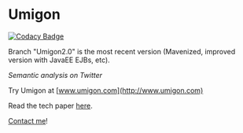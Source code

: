 **Umigon**
======  

[![Codacy Badge](https://api.codacy.com/project/badge/Grade/320f37d7b0f64094899f15d13f570e03)](https://www.codacy.com/app/seinecle/Umigon?utm_source=github.com&utm_medium=referral&utm_content=seinecle/Umigon&utm_campaign=badger)

Branch "Umigon2.0" is the most recent version (Mavenized, improved version with JavaEE EJBs, etc).


*Semantic analysis on Twitter*

Try Umigon at [www.umigon.com](http://www.umigon.com)  

Read the tech paper [here](http://www.clementlevallois.net/download/umigon.pdf).

[Contact me](https://twitter.com/seinecle)!

